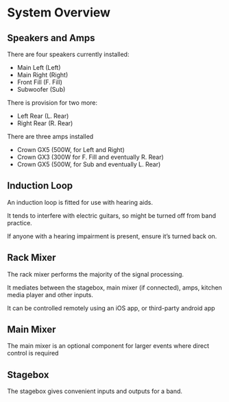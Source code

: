 # System Overview

## Speakers and Amps

There are four speakers currently installed:
- Main Left (Left)
- Main Right (Right)
- Front Fill (F. Fill)
- Subwoofer (Sub)

There is provision for two more:
- Left Rear (L. Rear)
- Right Rear (R. Rear)

There are three amps installed
- Crown GX5 (500W, for Left and Right)
- Crown GX3 (300W for F. Fill and eventually R. Rear)
- Crown GX5 (500W, for Sub and eventually L. Rear)

## Induction Loop

An induction loop is fitted for use with hearing aids.

It tends to interfere with electric guitars, so might be turned off from band practice.

If anyone with a hearing impairment is present, ensure it’s turned back on.

## Rack Mixer

The rack mixer performs the majority of the signal processing.

It mediates between the stagebox, main mixer (if connected), amps, kitchen media player and other inputs.

It can be controlled remotely using an iOS app, or third-party android app

## Main Mixer

The main mixer is an optional component for larger events where direct control is required

## Stagebox

The stagebox gives convenient inputs and outputs for a band.
